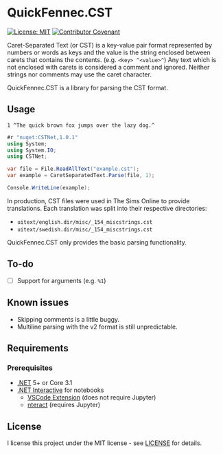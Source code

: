 # QuickFennec.CST

[![License: MIT](https://img.shields.io/badge/License-MIT-yellow.svg)](https://opensource.org/licenses/MIT) [![Contributor Covenant](https://img.shields.io/badge/Contributor%20Covenant-v2.0%20adopted-ff69b4.svg)](code_of_conduct.md)

Caret-Separated Text (or CST) is a key-value pair format represented by numbers or words as keys and the value is the string enclosed between carets that contains the contents. (e.g. ``<key> ^<value>^``) Any text which is not enclosed with carets is considered a comment and ignored. Neither strings nor comments may use the caret character.

QuickFennec.CST is a library for parsing the CST format.

## Usage

```text
1 ^The quick brown fox jumps over the lazy dog.^
```

```csharp
#r "nuget:CSTNet,1.0.1"
using System;
using System.IO;
using CSTNet;

var file = File.ReadAllText("example.cst");
var example = CaretSeparatedText.Parse(file, 1);

Console.WriteLine(example);
```

In production, CST files were used in The Sims Online to provide translations. Each translation was split into their respective directories:

- ``uitext/english.dir/misc/_154_miscstrings.cst``
- ``uitext/swedish.dir/misc/_154_miscstrings.cst``

QuickFennec.CST only provides the basic parsing functionality.

## To-do

- [ ] Support for arguments (e.g. ``%1``)

## Known issues

- Skipping comments is a little buggy.
- Multiline parsing with the v2 format is still unpredictable.

## Requirements
### Prerequisites

- [.NET](https://dotnet.microsoft.com/download) 5+ or Core 3.1
- [.NET Interactive](https://github.com/dotnet/interactive/blob/main/README.md) for notebooks
    - [VSCode Extension](https://marketplace.visualstudio.com/items?itemName=ms-dotnettools.dotnet-interactive-vscode) (does not require Jupyter)
    - [nteract](https://nteract.io/) (requires Jupyter)

## License

I license this project under the MIT license - see [LICENSE](LICENSE) for details.
